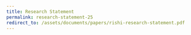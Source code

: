 ```yaml
---
title: Research Statement
permalink: research-statement-25
redirect_to: /assets/documents/papers/rishi-research-statement.pdf
---
```

